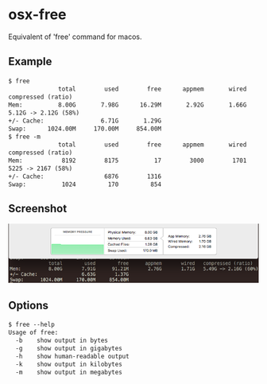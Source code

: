 # osx-free

Equivalent of 'free' command for macos.

## Example

```
$ free
              total        used        free      appmem       wired   compressed (ratio)
Mem:          8.00G       7.98G      16.29M       2.92G       1.66G   5.12G -> 2.12G (58%)
+/- Cache:                6.71G       1.29G
Swap:      1024.00M     170.00M     854.00M
$ free -m
              total        used        free      appmem       wired   compressed (ratio)
Mem:           8192        8175          17        3000        1701   5225 -> 2167 (58%)
+/- Cache:                 6876        1316
Swap:          1024         170         854
```

## Screenshot

![screenshot of free vs Activity Monitor](https://github.com/ivanpesin/osx-free/blob/master/screenshot.png?raw=true)

## Options

```
$ free --help
Usage of free:
  -b	show output in bytes
  -g	show output in gigabytes
  -h	show human-readable output
  -k	show output in kilobytes
  -m	show output in megabytes
  ```
